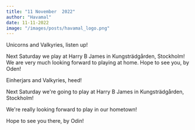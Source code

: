 ```yaml
---
title: "11 November  2022"
author: "Havamal"
date: 11-11-2022
image: "/images/posts/havamal_logo.png"
---
```


Unicorns and Valkyries, listen up!

Next Saturday we play at Harry B James in Kungsträdgården, Stockholm! We are very much looking forward to playing at home. Hope to see you, by Oden!

Einherjars and Valkyries, heed!

Next Saturday we're going to play at Harry B James in Kungsträdgården, Stockholm!

We're really looking forward to play in our hometown!

Hope to see you there, by Odin!